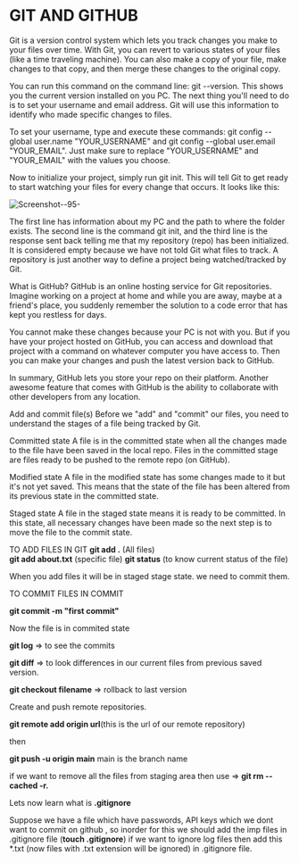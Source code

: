 # GIT AND GITHUB

Git is a version control system which lets you track changes you make to your files over time. With Git, you can revert to various states of your files (like a time traveling machine). You can also make a copy of your file, make changes to that copy, and then merge these changes to the original copy.

You can run this command on the command line: git --version. This shows you the current version installed on you PC. The next thing you'll need to do is to set your username and email address. Git will use this information to identify who made specific changes to files.

To set your username, type and execute these commands: git config --global user.name "YOUR_USERNAME" and git config --global user.email "YOUR_EMAIL". Just make sure to replace "YOUR_USERNAME" and "YOUR_EMAIL" with the values you choose.

Now to initialize your project, simply run git init. This will tell Git to get ready to start watching your files for every change that occurs. It looks like this:

![Screenshot--95-](https://github.com/user-attachments/assets/45f4130a-a7e9-48e2-8ed3-c96ef5b36b02)

The first line has information about my PC and the path to where the folder exists. The second line is the command git init, and the third line is the response sent back telling me that my repository (repo) has been initialized. It is considered empty because we have not told Git what files to track. A repository is just another way to define a project being watched/tracked by Git.

What is GitHub?
GitHub is an online hosting service for Git repositories. Imagine working on a project at home and while you are away, maybe at a friend's place, you suddenly remember the solution to a code error that has kept you restless for days.

You cannot make these changes because your PC is not with you. But if you have your project hosted on GitHub, you can access and download that project with a command on whatever computer you have access to. Then you can make your changes and push the latest version back to GitHub.

In summary, GitHub lets you store your repo on their platform. Another awesome feature that comes with GitHub is the ability to collaborate with other developers from any location.

Add and commit file(s)
Before we "add" and "commit" our files, you need to understand the stages of a file being tracked by Git.

Committed state
A file is in the committed state when all the changes made to the file have been saved in the local repo. Files in the committed stage are files ready to be pushed to the remote repo (on GitHub).

Modified state
A file in the modified state has some changes made to it but it's not yet saved. This means that the state of the file has been altered from its previous state in the committed state.

Staged state
A file in the staged state means it is ready to be committed. In this state, all necessary changes have been made so the next step is to move the file to the commit state.

TO ADD FILES IN GIT
**git add .** (All files)  
**git add about.txt**  (specific file)
**git status** (to know current status of the file)

When you add files it will be in staged stage state. we need to commit them.

TO COMMIT FILES IN COMMIT

**git commit -m "first commit"**

Now the file is in commited state

**git log** => to see the commits

**git diff** => to look differences in our current files from previous saved version.

**git checkout filename**  => rollback to last version 

Create and push remote repositories.

**git remote add origin url**(this is the url of our remote repository)

then 

**git push -u origin main**  main is the branch name 

if we want to remove all the files from staging area then use => **git rm --cached -r.**

Lets now learn what is **.gitignore**

Suppose we have a file which have passwords, API keys which we dont want to commit on github , so inorder for this we should add the imp files in .gitignore file (**touch .gitignore**)
if we want  to ignore log files then add this *.txt (now files with .txt extension will be ignored) in .gitignore file.














